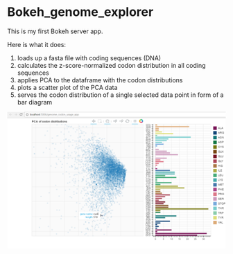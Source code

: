 # Bokeh_genome_explorer
This is my first Bokeh server app.

Here is what it does:
1. loads up a fasta file with coding sequences (DNA) 
2. calculates the z-score-normalized codon distribution in all coding sequences
3. applies PCA to the dataframe with the codon distributions
4. plots a scatter plot of the PCA data
5. serves the codon distribution of a single selected data point in form of a bar diagram


![alt text](https://github.com/tobsecret/Bokeh_genome_explorer/blob/master/screenshot1.png "Browser Screenshot")
